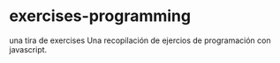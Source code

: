 # exercises-programming
una tira de exercises 
Una recopilación de ejercios de programación con javascript.
